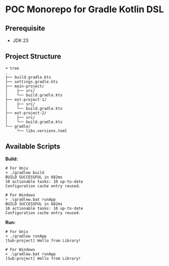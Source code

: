 # POC Monorepo for Gradle Kotlin DSL

## Prerequisite

- JDK 23

## Project Structure

```console
➜ tree
.
├── build.gradle.kts
├── settings.gradle.kts
├── main-project/
│    ├── src/
│    └── build.gradle.kts
├── ext-project-1/
│    ├── src/
│    └── build.gradle.kts
├── ext-project-2/
│    ├── src/
│    └── build.gradle.kts
└── gradle/
     └── libs.versions.toml
```

## Available Scripts

**Build:**

```console
# For Unix
➜ ./gradlew build
BUILD SUCCESSFUL in 682ms
10 actionable tasks: 10 up-to-date
Configuration cache entry reused.

# For Windows
> .\gradlew.bat runApp
BUILD SUCCESSFUL in 682ms
10 actionable tasks: 10 up-to-date
Configuration cache entry reused.
```

**Run:**

```console
# For Unix
➜ ./gradlew runApp
[Sub-project] Hello from Library!

# For Windows
> .\gradlew.bat runApp
[Sub-project] Hello from Library!
```
